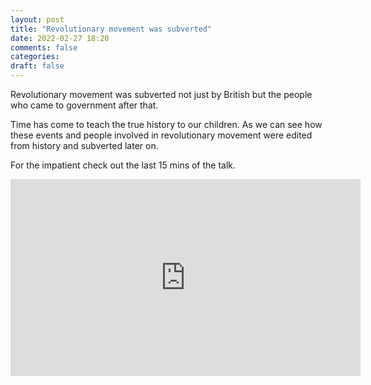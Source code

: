 ```yaml
---
layout: post
title: "Revolutionary movement was subverted"
date: 2022-02-27 18:20
comments: false
categories:
draft: false
---
```


Revolutionary movement was subverted not just by British but the people who came to government after that.

Time has come to teach the true history to our children. As we can see how these events and people involved in revolutionary movement were edited from history and subverted later on. 

For the impatient check out the last 15 mins of the talk.

<iframe width="560" height="315" src="https://www.youtube.com/embed/dJVaLHvQzsk" title="YouTube video player" frameborder="0" allow="accelerometer; autoplay; clipboard-write; encrypted-media; gyroscope; picture-in-picture" allowfullscreen></iframe>